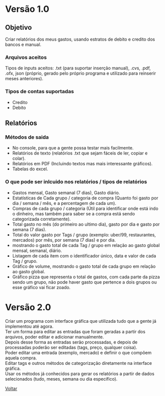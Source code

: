# Versão 1.0
## Objetivo
Criar relatórios dos meus gastos, usando estratos de debito e credito dos bancos e manual.

### Arquivos aceitos
Tipos de inputs aceitos: .txt (para suportar inserção manual), .cvs, .pdf, .ofx, json (próprio, gerado pelo próprio programa e utilizado para reinserir meses anteriores).

### Tipos de contas suportadas
* Credito
* Debito

## Relatórios

### Métodos de saida
* No console, para que a gente possa testar mais facilmente.
* Relatórios de texto (relatórios .txt que sejam fáceis de ler, copiar e colar).
* Relatórios em PDF (Incluindo textos mas mais interessante gráficos).
* Tabelas do excel.

### O que pode ser inlcuido nos relatórios / tipos de relatórios
* Gastos mensal, Gasto semanal (7 dias), Gasto diário.
* Estatísticas de Cada grupo / categoria de compra (Quanto foi gasto por dia / semana / mês, e a percentagem de cada um).
* Compras de cada grupo / categoria (Útil para identificar onde está indo o dinheiro, mas também para saber se a compra está sendo categorizada corretamente).
* Total gasto no mês (do primeiro ao ultimo dia), gasto por dia e gasto por semana (7 dias).
* Total do valor gasto por Tags / grupo (exemplo: uber/99, restaurantes, mercados) por mês, por semana (7 dias) e por dia.
* mostrando o gasto total de cada Tag / grupo em relação ao gasto global mensal, semanal, diário.
* Listagem de cada item com o identificador único, data e valor de cada Tag / grupo.
* Gráfico de volume, mostrando o gasto total de cada grupo em relação ao gasto global.
* Gráfico pizza que representa o total de gastos, com cada parte da pizza sendo um grupo, não pode haver gasto que pertence a dois grupos ou esse gráfico vai ficar zoado.

# Versão 2.0
Criar um programa com interface gráfica que utilizada tudo que a gente já implementou até agora.  
Ter um forma para editar as entradas que foram geradas a partir dos arquivos, poder editar e adicionar manualmente.  
Depois desse forma as entradas serão processadas, e depois de processadas poderão ser editadas (tags, preço, qualquer coisa).  
Poder editar uma entrada (exemplo, mercado) e definir o que compõem aquela compra.  
Editar tags e outros métodos de categorização diretamente na interface gráfica.  
Usar os métodos já conhecidos para gerar os relatórios a partir de dados selecionados (tudo, meses, semana ou dia especifico).   

[Voltar](README.md)  
